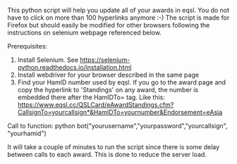 This python script will help you update all of your awards in eqsl. You do not have to click on more than 100 hyperlinks anymore :-)
The script is made for Firefox but should easily be modified for other browsers following the instructions on selenium webpage referenced below.

Prerequisites:

1. Install Selenium. See https://selenium-python.readthedocs.io/installation.html
2. Install webdriver for your browser described in the same page
3. Find your HamID number used by eqsl. If you go to the award page and copy the hyperlink to 'Standings' on any award, the number is embedded there after the HamIDTo= tag.
Like this: https://www.eqsl.cc/QSLCard/eAwardStandings.cfm?CallsignTo=yourcallsign*&HamIDTo=yournumber&Endorsement=eAsia

Call to function:
python bot("yourusername","yourpassword","yourcallsign", "yourhamid")

It will take a couple of minutes to run the script since there is some delay between calls to each award. This is done to reduce the server load.
